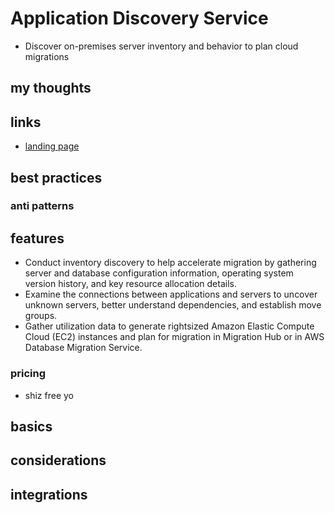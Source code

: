 # Application Discovery Service

- Discover on-premises server inventory and behavior to plan cloud migrations

## my thoughts

## links

- [landing page](https://aws.amazon.com/application-discovery/?did=ap_card&trk=ap_card)

## best practices

### anti patterns

## features

- Conduct inventory discovery to help accelerate migration by gathering server and database configuration information, operating system version history, and key resource allocation details.
- Examine the connections between applications and servers to uncover unknown servers, better understand dependencies, and establish move groups.
- Gather utilization data to generate rightsized Amazon Elastic Compute Cloud (EC2) instances and plan for migration in Migration Hub or in AWS Database Migration Service.

### pricing

- shiz free yo

## basics

## considerations

## integrations
